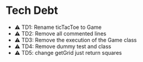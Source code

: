 # Tech Debt

- ⚠ TD1: Rename ticTacToe to Game
- ⚠ TD2: Remove all commented lines
- ⚠ TD3: Remove the execution of the Game class
- ⚠ TD4: Remove dummy test and class
- ⚠ TD5: change getGrid just return squares
